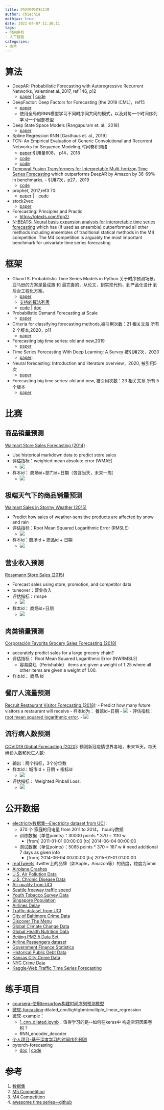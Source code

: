 ```yaml
---
title: 时间序列资料汇总
author: chiechie
mathjax: true
date: 2021-04-07 11:36:11
tags:
- 时间序列
- 人工智能
categories:
- 技术
---
```


# 算法

- DeepAR: Probabilistic Forecasting with Autoregressive Recurrent Networks, Valentinet.al.,2017, ref 146, p12
    - [paper](https://arxiv.org/pdf/1704.04110.pdf) | [code](https://github.com/awslabs/gluon-ts/tree/master/src/gluonts/model/deepar)
- DeepFactor: Deep Factors for Forecasting [the 2019 ICML]，ref15
    -  [paper](https://arxiv.org/abs/1905.12417)
    - 使用全局的RNN模型学习不同时序间共同的模式，以及对每一个时间序列学习一个局部模型
- Deep State Space Models [Rangapuram et. al., 2018]
    - [paper](https://papers.nips.cc/paper/8004-deep-state-space-models-for-time-series-forecasting.pdf)
- Spline Regression RNN [Gasthaus et. al., 2019]
- TCN: An Empirical Evaluation of Generic Convolutional and Recurrent Networks for Sequence Modeling,时间卷积网络
    - [paper](https://arxiv.org/pdf/1803.01271.pdf):引用量808， p14，2018
    - [code](https://github.com/locuslab/TCN/blob/master/TCN/tcn.py)
    - [code](https://github.com/locuslab/TCN)
- [Temporal Fusion Transformers for Interpretable Multi-horizon Time Series Forecasting](https://arxiv.org/pdf/1912.09363.pdf) which outperforms DeepAR by Amazon by 36-69% in benchmarks,    - 引用7次，p27，2019
    - [code](https://github.com/google-research/google-research/tree/master/tft)
- prophet, 2017,ref3 70
  - [paper](https://peerj.com/preprints/3190.pdf) |     - [code](https://github.com/facebook/prophet)
- stock2vec
    - [paper](https://arxiv.org/abs/2010.01197)
- Forecasting: Principles and Practic 
    - https://otexts.com/fpp2/
- [N-BEATS: Neural basis expansion analysis for interpretable time series forecasting](http://arxiv.org/abs/1905.10437) which has (if used as ensemble) outperformed all other methods including ensembles of traditional statical methods in the M4 competition. The M4 competition is arguably the most important benchmark for univariate time series forecasting

# 框架

- GluonTS: Probabilistic Time Series Models in Python.关于时序预测场景，亚马逊的方案是最成熟 和 最完善的，从论文，到实现代码，到产品化设计 到 后台工程化方案。
    - [paper](https://arxiv.org/pdf/1906.05264.pdf)
    - [支持的算法列表](https://github.com/awslabs/gluon-ts/blob/master/REFERENCES.md)
    - [code](https://github.com/awslabs/gluon-ts) | [doc](https://gluon-ts.mxnet.io/)
- Probabilistic Demand Forecasting at Scale
    - [paper](http://www.vldb.org/pvldb/vol10/p1694-schelter.pdf)
- Criteria for classifying forecasting methods,被引用次数：21 相关文章 所有 2 个版本,2020，p11
    - [paper](https://www.sciencedirect.com/science/article/pii/S0169207019301529)
- Forecasting big time series: old and new,2019
    - [paper](https://dl.acm.org/doi/abs/10.1145/3292500.3332289)
- Time Series Forecasting With Deep Learning: A Survey 被引用2次，2020
    - [paper](/Users/stellazhao/Desktop/paper_2020时序预测综述.pdf):
- Neural forecasting: Introduction and literature overview，2020, 被引用5次
    - [paper](https://arxiv.org/abs/2004.10240)
- Forecasting big time series: old and new, 被引用次数：23 相关文章 所有 5 个版本
    - [paper](https://dl.acm.org/doi/abs/10.14778/3229863.3229878)


# 比赛


## 商品销量预测

[Walmart Store Sales Forecasting (2014)](https://www.kaggle.com/c/walmart-recruiting-store-sales-forecasting)
- Use historical markdown data to predict store sales
- 评估指标：weighted mean absolute error (WMAE)
    - ![](https://firebasestorage.googleapis.com/v0/b/firescript-577a2.appspot.com/o/imgs%2Fapp%2Frf_learning%2FLDPLxG_AsI.png?alt=media&token=d615d942-e378-43d5-8fc4-a26d146bb0ac)
- 样本id： 商场id+部门id+日期（包含当天，未来一周）
    - ![](https://firebasestorage.googleapis.com/v0/b/firescript-577a2.appspot.com/o/imgs%2Fapp%2Frf_learning%2FATkOrisXUk.png?alt=media&token=2dea8db9-d230-4266-9676-9e15bb2ed884)

## 极端天气下的商品销量预测

[Walmart Sales in Stormy Weather (2015)](https://www.kaggle.com/c/walmart-recruiting-sales-in-stormy-weather)
- Predict how sales of weather-sensitive products are affected by snow and rain
- 评估指标：Root Mean Squared Logarithmic Error (RMSLE)
    - ![](https://firebasestorage.googleapis.com/v0/b/firescript-577a2.appspot.com/o/imgs%2Fapp%2Frf_learning%2F_jeBzeQgo1.png?alt=media&token=45740607-7629-4005-bb27-773c8df4e9d2)
- 样本id：商场id + 商品id + 日期
    - ![](https://firebasestorage.googleapis.com/v0/b/firescript-577a2.appspot.com/o/imgs%2Fapp%2Frf_learning%2FD_Ba2ZU9Nw.png?alt=media&token=09ce23f2-d4a1-425d-a23c-ee85efea58a4)

## 营业收入预测

[Rossmann Store Sales (2015)](https://www.kaggle.com/c/rossmann-store-sales)

- Forecast sales using store, promotion, and competitor data
- tuneover：营业收入
- 评估指标：rmspe
    - ![](https://firebasestorage.googleapis.com/v0/b/firescript-577a2.appspot.com/o/imgs%2Fapp%2Frf_learning%2FEA2frU1QNu.png?alt=media&token=e8991a1c-d50f-4390-833c-3925da591c89)
- 样本id： 商场id+日期
    - ![](https://firebasestorage.googleapis.com/v0/b/firescript-577a2.appspot.com/o/imgs%2Fapp%2Frf_learning%2FHbQ0SWOSpS.png?alt=media&token=a01d1b85-c213-45a4-8a5f-d52f1aaf698b)

## 肉类销量预测
[Corporación Favorita Grocery Sales Forecasting (2018)](https://www.kaggle.com/c/favorita-grocery-sales-forecasting)
- accurately predict sales for a large grocery chain?
- 评估指标： Root Mean Squared Logarithmic Error (NWRMSLE)
    - 容易腐烂（Perishable） items are given a weight of 1.25 where all other items are given a weight of 1.00.
- 样本id： 商品 id

## 餐厅人流量预测

[Recruit Restaurant Visitor Forecasting (2018)](https://www.kaggle.com/c/recruit-restaurant-visitor-forecasting):
    - Predict how many future visitors a restaurant will receive
    - 样本id为： 餐馆id+日期
        - ![](https://firebasestorage.googleapis.com/v0/b/firescript-577a2.appspot.com/o/imgs%2Fapp%2Frf_learning%2FM2vtlhu-kH.png?alt=media&token=0042496a-1f4e-4800-a982-8f2c0e6a8de7)
    - 评估指标：[root mean squared logarithmic error](https://www.kaggle.com/wiki/RootMeanSquaredLogarithmicError).
        - ![](https://firebasestorage.googleapis.com/v0/b/firescript-577a2.appspot.com/o/imgs%2Fapp%2Frf_learning%2FkPPvo0OwMp.png?alt=media&token=fd0cfe95-5a29-46ee-8ce6-905edfcf31c5)

## 流行病人数预测

[COVID19 Global Forecasting (2020)](https://www.kaggle.com/c/covid19-global-forecasting-week-5): 预测新冠疫情世界各地，未来15天，每天确诊人数和死亡人数:

- 输出：两个指标，3个分位数
- 样本id：城市id + 日期 + 指标id
    - ![](https://firebasestorage.googleapis.com/v0/b/firescript-577a2.appspot.com/o/imgs%2Fapp%2Frf_learning%2FmBk7V4JsDj.png?alt=media&token=39226fde-0ee6-4f72-bef0-8182809ae110)
- 评估指标： Weighted Pinball Loss.
    - ![](https://firebasestorage.googleapis.com/v0/b/firescript-577a2.appspot.com/o/imgs%2Fapp%2Frf_learning%2F6KVBbgq7pC.png?alt=media&token=a5eb8da1-0f10-45d7-8caf-5119b3d8c46c)

# 公开数据

- [electricity数据集--Electricity dataset from UCI](https://archive.ics.uci.edu/ml/datasets/ElectricityLoadDiagrams20112014)： 
    - 370 个 家庭的用电量 from 2011 to 2014， hourly数据
    - 训练数据（单位points）：30000 points * 370  = 1110 w
        -  [from] 2011-01-01 00:00:00 [to] 2014-06-04 00:00:00
    - 测试数据（单位points）：5065 points  * 370  = 187 w  #   need additional 7 days as given info
        - [from] 2014-06-04 00:00:00 [to] 2015-01-01 01:00:00
- [realTweets](https://github.com/numenta/NAB/tree/master/data/realTweets) :twitter上的品牌（如Apple，Amazon等）的热度，粒度为5min
- [Airplane Crashes](https://data.world/data-society/airplane-crashes)
- [U.S. Air Pollution Data](https://data.world/data-society/us-air-pollution-data)
- [U.S. Chronic Disease Data](https://data.world/data-society/us-chronic-disease-data)
- [Air quality from UCI](http://archive.ics.uci.edu/ml/datasets/Air+Quality)
- [Seattle freeway traffic speed](https://github.com/zhiyongc/Seattle-Loop-Data)
- [Youth Tobacco Survey Data](https://data.world/data-society/youth-tobacco-survey-data)
- [Singapore Population](https://data.world/hxchua/populationsg)
- [Airlines Delay](https://data.world/data-society/airlines-delay)
- [Traffic dataset from UCI](https://archive.ics.uci.edu/ml/datasets/PEMS-SF)
- [City of Baltimore Crime Data](https://data.world/data-society/city-of-baltimore-crime-data)
- [Discover The Menu](https://data.world/data-society/discover-the-menu)
- [Global Climate Change Data](https://data.world/data-society/global-climate-change-data)
- [Global Health Nutrition Data](https://data.world/data-society/global-health-nutrition-data)
- [Beijing PM2.5 Data Set](https://raw.githubusercontent.com/jbrownlee/Datasets/master/pollution.csv)
- [Airline Passengers dataset](https://github.com/jbrownlee/Datasets/blob/master/airline-passengers.csv)
- [Government Finance Statistics](https://data.world/data-society/government-finance-statistics)
- [Historical Public Debt Data](https://data.world/data-society/historical-public-debt-data)
- [Kansas City Crime Data](https://data.world/data-society/kansas-city-crime-data)
- [NYC Crime Data](https://data.world/data-society/nyc-crime-data)
- [Kaggle-Web Traffic Time Series Forecasting](https://www.kaggle.com/c/web-traffic-time-series-forecasting)


# 练手项目

- [coursera-使用tensorfow构建时间序列预测模型](https://www.coursera.org/learn/tensorflow-sequences-time-series-and-prediction/ungradedLti/sFRBW/exercise-4-sunspots)
- [微软-forcasting](https://github.com/microsoft/forecasting/tree/master/fclib/fclib/models):dilated_cnn/lightgbm/multiple_linear_regression
- [微软-example](https://github.com/Azure/DeepLearningForTimeSeriesForecasting)：
    - [1_cnn_dilated.ipynb](https://github.com/Azure/DeepLearningForTimeSeriesForecasting/blob/master/1_CNN_dilated.ipynb)：值得学习的是--如何在keras中 构造空洞因果卷积？
    - RNN_encoder_decoder
- [个人项目-基于深度学习的时间序列预测](https://github.com/Alro10/deep-learning-time-series/tree/master/notebooks)
- pytorch-forecasting
    - [doc](https://pytorch-forecasting.readthedocs.io/en/latest/contribute.html) | [code](https://github.com/jdb78/pytorch-forecasting)
    

# 参考 

1. [数据集](https://github.com/jbrownlee/Datasets)
2. [M5 Competition](https://mofc.unic.ac.cy/m5-competition/)
3. [M4 Competition](https://github.com/Mcompetitions/M4-methods)
4. [awesome time series--github](https://github.com/cuge1995/awesome-time-series#Datasets)
